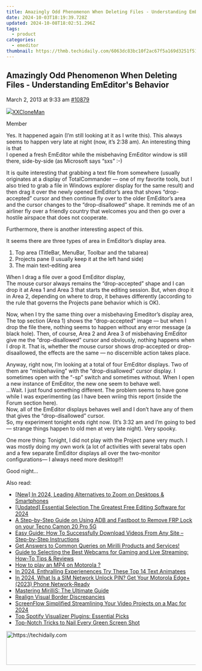```yaml
---
title: Amazingly Odd Phenomenon When Deleting Files - Understanding EmEditor's Behavior
date: 2024-10-03T18:19:39.728Z
updated: 2024-10-08T18:02:51.296Z
tags:
  - product
categories:
  - emeditor
thumbnail: https://thmb.techidaily.com/6063dc83bc10f2ac67f5a169d3251f5108aeff0475931b89679d58ac2ba6f009.jpg
---
```


## Amazingly Odd Phenomenon When Deleting Files - Understanding EmEditor's Behavior

March 2, 2013 at 9:33 am [#10879](https://tools.techidaily.com/emeditor/products/) 

[![](https://secure.gravatar.com/avatar/5e2551a06c05e17c7abab191ebd0d3f3?s=80&d=identicon&r=g)XXCloneMan](https://www.emeditor.com/forums/users/XXCloneMan/ "View XXCloneMan's profile")

Member

Yes. It happened again (I’m still looking at it as I write this). This always seems to happen very late at night (now, it’s 2:38 am). An interesting thing is that  
 I opened a fresh EmEditor while the misbehaving EmEditor window is still there, side-by-side (as Microsoft says “sxs” :-)

 It is quite interesting that grabbing a text file from somewhere (usually originates at a display of TotalCommander — one of my favorite tools, but I also tried to grab a file in Windows explorer display for the same result) and then drag it over the newly opened EmEditor’s area that shows “drop-accepted” cursor and then continue fly over to the older EmEditor’s area and the cursor changes to the “drop-disallowed” shape. It reminds me of an airliner fly over a friendly country that welcomes you and then go over a hostile airspace that does not cooperate.

 Furthermore, there is another interesting aspect of this.

 It seems there are three types of area in EmEditor’s display area.

 1) Top area (TitleBar, MenuBar, Toolbar and the tabarea)  
 2) Projects pane (I usually keep it at the left hand side)  
 3) The main text-editing area

 When I drag a file over a good EmEditor display,  
 The mouse cursor always remains the “drop-accepted” shape and I can drop it at Area 1 and Area 3 that starts the editing session. But, when drop it in Area 2, depending on where to drop, it behaves differently (according to the rule that governs the Projects pane behavior which is OK).

 Now, when I try the same thing over a misbehaving Emeditor’s display area, The top section (Area 1) shows the “drop-accepted” image — but when I drop the file there, nothing seems to happen without any error message (a black hole). Then, of course, Area 2 and Area 3 of misbehaving EmEditor give me the “drop-disallowed” cursor and obviously, nothing happens when I drop it. That is, whether the mouse cursor shows drop-accepted or drop-disaallowed, the effects are the same — no discernible action takes place.

 Anyway, right now, I’m looking at a total of four EmEditor displays. Two of them are “misbehaviing” with the “drop-disallowed” cursor display. I sometimes open with the “-sp” switch and sometimes without. When I open a new instance of EmEditor, the new one seem to behave well.  
 …Wait. I just found something different. The problem seems to have gone while I was experimenting (as I have been wriing this report (inside the Forum section here).  
 Now, all of the EmEditor displays behaves well and I don’t have any of them that gives the “drop-disallowed” cursor.  
 So, my experiment tonight ends right now. (It’s 3:32 am and I’m going to bed — strange things happen to old men at very late night). Very spooky.

 One more thing: Tonight, I did not play with the Project pane very much. I was mostly doing my own work (a lot of activities with several tabs open and a few separate EmEditor displays all over the two-monitor configurations— I always need more desktop!!!

 Good night…

<ins class="adsbygoogle"
     style="display:block"
     data-ad-format="autorelaxed"
     data-ad-client="ca-pub-7571918770474297"
     data-ad-slot="1223367746"></ins>

<ins class="adsbygoogle"
     style="display:block"
     data-ad-client="ca-pub-7571918770474297"
     data-ad-slot="8358498916"
     data-ad-format="auto"
     data-full-width-responsive="true"></ins>

<span class="atpl-alsoreadstyle">Also read:</span>
<div><ul>
<li><a href="https://screen-capture.techidaily.com/new-in-2024-leading-alternatives-to-zoom-on-desktops-and-smartphones/"><u>[New] In 2024, Leading Alternatives to Zoom on Desktops & Smartphones</u></a></li>
<li><a href="https://youtube-webster.techidaily.com/ed-essential-selection-the-greatest-free-editing-software-for-2024/"><u>[Updated] Essential Selection The Greatest Free Editing Software for 2024</u></a></li>
<li><a href="https://bypass-frp.techidaily.com/a-step-by-step-guide-on-using-adb-and-fastboot-to-remove-frp-lock-on-your-tecno-camon-20-pro-5g-by-drfone-android/"><u>A Step-by-Step Guide on Using ADB and Fastboot to Remove FRP Lock on your Tecno Camon 20 Pro 5G</u></a></li>
<li><a href="https://win-help.techidaily.com/easy-guide-how-to-successfully-download-videos-from-any-site-step-by-step-instructions/"><u>Easy Guide: How To Successfully Download Videos From Any Site – Step-by-Step Instructions</u></a></li>
<li><a href="https://win-help.techidaily.com/get-answers-to-common-queries-on-mirilli-products-and-services/"><u>Get Answers to Common Queries on Mirilli Products and Services!</u></a></li>
<li><a href="https://win-help.techidaily.com/guide-to-selecting-the-best-webcams-for-gaming-and-live-streaming-how-to-tips-and-reviews/"><u>Guide to Selecting the Best Webcams for Gaming and Live Streaming: How-To Tips & Reviews</u></a></li>
<li><a href="https://blog-min.techidaily.com/how-to-play-an-mp4-on-motorola-by-aiseesoft-video-converter-play-mp4-on-android/"><u>How to play an MP4 on Motorola ?</u></a></li>
<li><a href="https://fox-helps.techidaily.com/in-2024-enthralling-experienences-try-these-top-14-text-animatees/"><u>In 2024, Enthralling Experienences Try These Top 14 Text Animatees</u></a></li>
<li><a href="https://sim-unlock.techidaily.com/in-2024-what-is-a-sim-network-unlock-pin-get-your-motorola-edgeplus-2023-phone-network-ready-by-drfone-android/"><u>In 2024, What Is a SIM Network Unlock PIN? Get Your Motorola Edge+ (2023) Phone Network-Ready</u></a></li>
<li><a href="https://win-help.techidaily.com/mastering-mirillis-the-ultimate-guide/"><u>Mastering MirilliS: The Ultimate Guide</u></a></li>
<li><a href="https://network-issues.techidaily.com/realign-visual-border-discrepancies/"><u>Realign Visual Border Discrepancies</u></a></li>
<li><a href="https://remote-screen-capture.techidaily.com/screenflow-simplified-streamlining-your-video-projects-on-a-mac-for-2024/"><u>ScreenFlow Simplified Streamlining Your Video Projects on a Mac for 2024</u></a></li>
<li><a href="https://win-help.techidaily.com/top-spotify-visualizer-plugins-essential-picks/"><u>Top Spotify Visualizer Plugins: Essential Picks</u></a></li>
<li><a href="https://extra-information.techidaily.com/top-notch-tricks-to-nail-every-green-screen-shot/"><u>Top-Notch Tricks to Nail Every Green Screen Shot</u></a></li>
</ul></div>

<!-- affiliate ads begin -->
<a href="https://appsumo.8odi.net/c/5597632/2151884/7443" target="_top" id="2151884">
  <img src="//a.impactradius-go.com/display-ad/7443-2151884" border="0" alt="https://techidaily.com" width="728" height="90"/>
</a>
<img height="0" width="0" src="https://appsumo.8odi.net/i/5597632/2151884/7443" style="position:absolute;visibility:hidden;" border="0" />
<!-- affiliate ads end -->


